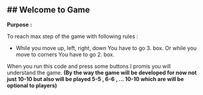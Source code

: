 ## ## Welcome to  Game 
**Purpose** **:**  

 To reach  max step of the game with  following rules : 
 

 - While you  move up, left, right, down  You have to go 3.  box. Or while you move to corners You have to go 2. box. 
 
 When you run this code and press some buttons I promis you will understand the game. 
 **(By the way the game will be developed for now   not just 10-10 but also will be played  5-5 , 6-6 , ... 10-10  which are will be optional to players)**

